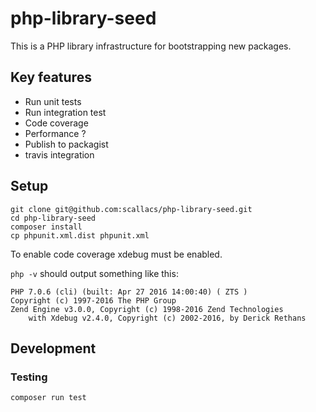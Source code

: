# php-library-seed
This is a PHP library infrastructure for bootstrapping new packages.

## Key features

- Run unit tests
- Run integration test
- Code coverage
- Performance ? 
- Publish to packagist
- travis integration 

## Setup

```shell
git clone git@github.com:scallacs/php-library-seed.git
cd php-library-seed
composer install
cp phpunit.xml.dist phpunit.xml
```

To enable code coverage xdebug must be enabled.

`php -v` should output something like this:

```text
PHP 7.0.6 (cli) (built: Apr 27 2016 14:00:40) ( ZTS )
Copyright (c) 1997-2016 The PHP Group
Zend Engine v3.0.0, Copyright (c) 1998-2016 Zend Technologies
    with Xdebug v2.4.0, Copyright (c) 2002-2016, by Derick Rethans
```


## Development

### Testing 

```shell
composer run test
```
